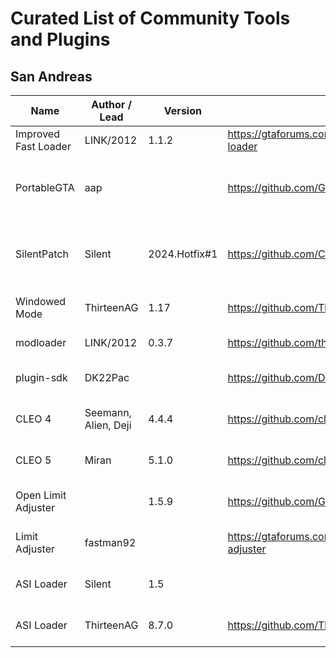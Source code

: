 # Curated List of Community Tools and Plugins

## San Andreas

| Name                 | Author / Lead        | Version       | Download                                                    | Description                                    |
| -------------------- | -------------------- | ------------- | ----------------------------------------------------------- | ---------------------------------------------- |
| Improved Fast Loader | LINK/2012            | 1.1.2         | https://gtaforums.com/topic/686694-improved-fast-loader     | Skip intro sequence                            |
| PortableGTA          | aap                  |               | https://github.com/GTAmodding/miscmods                      | Store saves files and config in game directory |
| SilentPatch          | Silent               | 2024.Hotfix#1 | https://github.com/CookiePLMonster/SilentPatch              | Fix numerous issues in the vanilla version     |
| Windowed Mode        | ThirteenAG           | 1.17          | https://github.com/ThirteenAG/III.VC.SA.WindowedMode        | Add windowed mode                              |
| modloader            | LINK/2012            | 0.3.7         | https://github.com/thelink2012/modloader                    | Mod Loader                                     |
| plugin-sdk           | DK22Pac              |               | https://github.com/DK22Pac/plugin-sdk/                      | SDK for creating plugins                       |
| CLEO 4               | Seemann, Alien, Deji | 4.4.4         | https://github.com/cleolibrary/CLEO4                        | New scripting features                         |
| CLEO 5               | Miran                | 5.1.0         | https://github.com/cleolibrary/CLEO5                        | New scripting features                         |
| Open Limit Adjuster  |                      | 1.5.9         | https://github.com/GTAmodding/III.VC.SA.LimitAdjuster       | Change hardcoded game limits                   |
| Limit Adjuster       | fastman92            |               | https://gtaforums.com/topic/733982-fastman92-limit-adjuster | Change hardcoded game limits                   |
| ASI Loader           | Silent               | 1.5           |                                                             | Load ASI files on game start                   |
| ASI Loader           | ThirteenAG           | 8.7.0         | https://github.com/ThirteenAG/Ultimate-ASI-Loader           | Load ASI files on game start                   |
